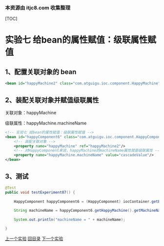 ### 本资源由 itjc8.com 收集整理
[TOC]

# 实验七 给bean的属性赋值：级联属性赋值

## 1、配置关联对象的 bean

```xml
<bean id="happyMachine2" class="com.atguigu.ioc.component.HappyMachine"/>
```



## 2、装配关联对象并赋值级联属性

关联对象：happyMachine

级联属性：happyMachine.machineName

```xml
<!-- 实验七 给bean的属性赋值：级联属性赋值 -->
<bean id="happyComponent6" class="com.atguigu.ioc.component.HappyComponent">
    <!-- 装配关联对象 -->
    <property name="happyMachine" ref="happyMachine2"/>
    <!-- 对HappyComponent来说，happyMachine的machineName属性就是级联属性 -->
    <property name="happyMachine.machineName" value="cascadeValue"/>
</bean>
```



## 3、测试

```java
@Test
public void testExperiment07() {
    
    HappyComponent happyComponent6 = (HappyComponent) iocContainer.getBean("happyComponent6");
    
    String machineName = happyComponent6.getHappyMachine().getMachineName();
    
    System.out.println("machineName = " + machineName);

}
```



[上一个实验](experiment06.html) [回目录](../verse03.html) [下一个实验](experiment08.html)

